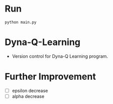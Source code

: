 # Run
```
python main.py  
 ```  
# Dyna-Q-Learning
- Version control for Dyna-Q Learning program.  
# Further Improvement
-[ ] epsilon decrease  
-[ ] alpha decrease  
#
